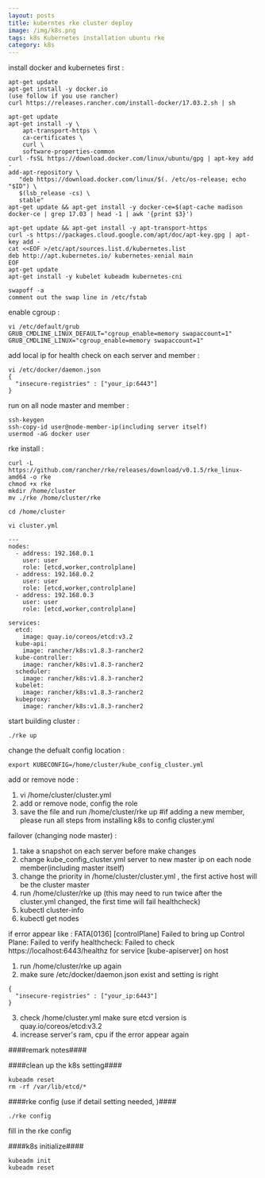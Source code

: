 ```yaml
---
layout: posts
title: kuberntes rke cluster deploy
image: /img/k8s.png
tags: k8s Kubernetes installation ubuntu rke
category: k8s
---
```


install docker and kubernetes first :

```
apt-get update
apt-get install -y docker.io
(use follow if you use rancher)
curl https://releases.rancher.com/install-docker/17.03.2.sh | sh

apt-get update
apt-get install -y \
    apt-transport-https \
    ca-certificates \
    curl \
    software-properties-common
curl -fsSL https://download.docker.com/linux/ubuntu/gpg | apt-key add -
add-apt-repository \
   "deb https://download.docker.com/linux/$(. /etc/os-release; echo "$ID") \
   $(lsb_release -cs) \
   stable"
apt-get update && apt-get install -y docker-ce=$(apt-cache madison docker-ce | grep 17.03 | head -1 | awk '{print $3}')

apt-get update && apt-get install -y apt-transport-https
curl -s https://packages.cloud.google.com/apt/doc/apt-key.gpg | apt-key add -
cat <<EOF >/etc/apt/sources.list.d/kubernetes.list
deb http://apt.kubernetes.io/ kubernetes-xenial main
EOF
apt-get update
apt-get install -y kubelet kubeadm kubernetes-cni
```

```
swapoff -a
comment out the swap line in /etc/fstab
```


enable cgroup :

```
vi /etc/default/grub
GRUB_CMDLINE_LINUX_DEFAULT="cgroup_enable=memory swapaccount=1"
GRUB_CMDLINE_LINUX="cgroup_enable=memory swapaccount=1"
```

add local ip for health check on each server and member :

```
vi /etc/docker/daemon.json
{
  "insecure-registries" : ["your_ip:6443"]
}
```


run on all node master and member :
```
ssh-keygen
ssh-copy-id user@node-member-ip(including server itself)
usermod -aG docker user
```

rke install :

```
curl -L https://github.com/rancher/rke/releases/download/v0.1.5/rke_linux-amd64 -o rke
chmod +x rke
mkdir /home/cluster
mv ./rke /home/cluster/rke

cd /home/cluster

vi cluster.yml

---
nodes:
  - address: 192.168.0.1
    user: user
    role: [etcd,worker,controlplane]
  - address: 192.168.0.2
    user: user
    role: [etcd,worker,controlplane]
  - address: 192.168.0.3
    user: user
    role: [etcd,worker,controlplane]

services:
  etcd:
    image: quay.io/coreos/etcd:v3.2
  kube-api:
    image: rancher/k8s:v1.8.3-rancher2
  kube-controller:
    image: rancher/k8s:v1.8.3-rancher2
  scheduler:
    image: rancher/k8s:v1.8.3-rancher2
  kubelet:
    image: rancher/k8s:v1.8.3-rancher2
  kubeproxy:
    image: rancher/k8s:v1.8.3-rancher2
```


start building cluster :
```
./rke up
```

change the defualt config location :
```
export KUBECONFIG=/home/cluster/kube_config_cluster.yml
```

add or remove node :

1. vi /home/cluster/cluster.yml
2. add or remove node, config the role
3. save the file and run /home/cluster/rke up
#if adding a new member, please run all steps from installing k8s to config cluster.yml

failover (changing node master) :

1. take a snapshot on each server before make changes
2. change kube_config_cluster.yml server to new master ip on each node member(including master itself)
3. change the priority in /home/cluster/cluster.yml , the first active host will be the cluster master
3. run /home/cluster/rke up (this may need to run twice after the cluster.yml changed, the first time will fail healthcheck)
4. kubectl cluster-info
5. kubectl get nodes

if error appear like :
FATA[0136] [controlPlane] Failed to bring up Control Plane: Failed to verify healthcheck: Failed to check https://localhost:6443/healthz for service [kube-apiserver] on host

1. run /home/cluster/rke up again
2. make sure /etc/docker/daemon.json exist and setting is right
```
{
  "insecure-registries" : ["your_ip:6443"]
}
```
3. check /home/cluster.yml make sure etcd version is quay.io/coreos/etcd:v3.2
4. increase server's ram, cpu if the error appear again



####remark notes####

####clean up the k8s setting####
```
kubeadm reset
rm -rf /var/lib/etcd/*
```

####rke config (use if detail setting needed, )####
```
./rke config
```

fill in the rke config

####k8s initialize####
```
kubeadm init
kubeadm reset
```
